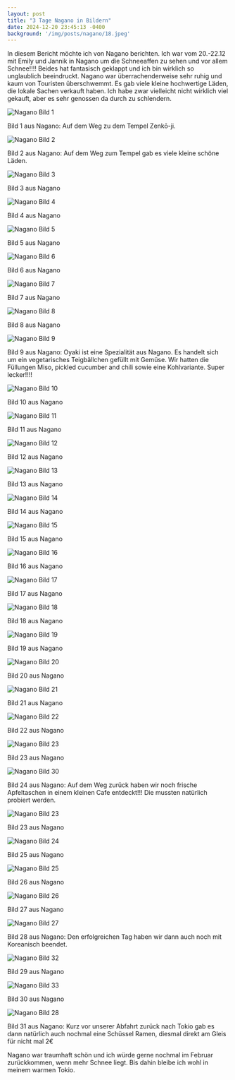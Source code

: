```yaml
---
layout: post
title: "3 Tage Nagano in Bildern"
date: 2024-12-20 23:45:13 -0400
background: '/img/posts/nagano/18.jpeg'
---
```


<p>In diesem Bericht möchte ich von Nagano berichten. Ich war vom 20.-22.12 mit Emily und Jannik in Nagano um die Schneeaffen zu sehen und vor allem Schnee!!!! Beides hat fantasisch geklappt und ich bin wirklich so unglaublich beeindruckt. Nagano war überrachenderweise sehr ruhig und kaum von Touristen überschwemmt. Es gab viele kleine hochwertige Läden, die lokale Sachen verkauft haben. Ich habe zwar vielleicht nicht wirklich viel gekauft, aber es sehr genossen da durch zu schlendern. </p>

<div class="gallery">
  <img src="/img/posts/nagano/01.jpeg" alt="Nagano Bild 1" class="img-fluid">
  <p class="caption text-muted">Bild 1 aus Nagano: Auf dem Weg zu dem Tempel Zenkō-ji. </p>

  <img src="/img/posts/nagano/02.jpeg" alt="Nagano Bild 2" class="img-fluid">
  <p class="caption text-muted">Bild 2 aus Nagano: Auf dem Weg zum Tempel gab es viele kleine schöne Läden.</p>

  <img src="/img/posts/nagano/03.jpeg" alt="Nagano Bild 3" class="img-fluid">
  <p class="caption text-muted">Bild 3 aus Nagano</p>

  <img src="/img/posts/nagano/04.jpeg" alt="Nagano Bild 4" class="img-fluid">
  <p class="caption text-muted">Bild 4 aus Nagano</p>

  <img src="/img/posts/nagano/05.jpeg" alt="Nagano Bild 5" class="img-fluid">
  <p class="caption text-muted">Bild 5 aus Nagano</p>

  <img src="/img/posts/nagano/06.jpeg" alt="Nagano Bild 6" class="img-fluid">
  <p class="caption text-muted">Bild 6 aus Nagano</p>

  <img src="/img/posts/nagano/07.jpeg" alt="Nagano Bild 7" class="img-fluid">
  <p class="caption text-muted">Bild 7 aus Nagano</p>

  <img src="/img/posts/nagano/08.jpeg" alt="Nagano Bild 8" class="img-fluid">
  <p class="caption text-muted">Bild 8 aus Nagano</p>

  <img src="/img/posts/nagano/09.jpeg" alt="Nagano Bild 9" class="img-fluid">
  <p class="caption text-muted">Bild 9 aus Nagano: Oyaki ist eine Spezialität aus Nagano. Es handelt sich um ein vegetarisches Teigbällchen gefüllt mit Gemüse. Wir hatten die Füllungen Miso, pickled cucumber and chili sowie eine Kohlvariante. Super lecker!!!!  </p>

  <img src="/img/posts/nagano/10.jpeg" alt="Nagano Bild 10" class="img-fluid">
  <p class="caption text-muted">Bild 10 aus Nagano</p>

  <img src="/img/posts/nagano/11.jpeg" alt="Nagano Bild 11" class="img-fluid">
  <p class="caption text-muted">Bild 11 aus Nagano</p>

  <img src="/img/posts/nagano/12.jpeg" alt="Nagano Bild 12" class="img-fluid">
  <p class="caption text-muted">Bild 12 aus Nagano</p>

  <img src="/img/posts/nagano/13.jpeg" alt="Nagano Bild 13" class="img-fluid">
  <p class="caption text-muted">Bild 13 aus Nagano</p>

  <img src="/img/posts/nagano/14.jpeg" alt="Nagano Bild 14" class="img-fluid">
  <p class="caption text-muted">Bild 14 aus Nagano</p>

  <img src="/img/posts/nagano/15.jpeg" alt="Nagano Bild 15" class="img-fluid">
  <p class="caption text-muted">Bild 15 aus Nagano</p>

  <img src="/img/posts/nagano/16.jpeg" alt="Nagano Bild 16" class="img-fluid">
  <p class="caption text-muted">Bild 16 aus Nagano</p>

  <img src="/img/posts/nagano/17.jpeg" alt="Nagano Bild 17" class="img-fluid">
  <p class="caption text-muted">Bild 17 aus Nagano</p>

  <img src="/img/posts/nagano/18.jpeg" alt="Nagano Bild 18" class="img-fluid">
  <p class="caption text-muted">Bild 18 aus Nagano</p>

  <img src="/img/posts/nagano/19.jpeg" alt="Nagano Bild 19" class="img-fluid">
  <p class="caption text-muted">Bild 19 aus Nagano</p>

  <img src="/img/posts/nagano/20.jpeg" alt="Nagano Bild 20" class="img-fluid">
  <p class="caption text-muted">Bild 20 aus Nagano</p>

  <img src="/img/posts/nagano/21.jpeg" alt="Nagano Bild 21" class="img-fluid">
  <p class="caption text-muted">Bild 21 aus Nagano</p>

  <img src="/img/posts/nagano/22.jpeg" alt="Nagano Bild 22" class="img-fluid">
  <p class="caption text-muted">Bild 22 aus Nagano</p>

  <img src="/img/posts/nagano/23.jpeg" alt="Nagano Bild 23" class="img-fluid">
  <p class="caption text-muted">Bild 23 aus Nagano</p>

  <img src="/img/posts/nagano/30.jpeg" alt="Nagano Bild 30" class="img-fluid">
  <p class="caption text-muted">Bild 24 aus Nagano: Auf dem Weg zurück haben wir noch frische Apfeltaschen in einem kleinen Cafe entdeckt!!! Die mussten natürlich probiert werden. </p>

  <img src="/img/posts/nagano/31.jpeg" alt="Nagano Bild 23" class="img-fluid">
  <p class="caption text-muted">Bild 23 aus Nagano</p>

  <img src="/img/posts/nagano/24.jpeg" alt="Nagano Bild 24" class="img-fluid">
  <p class="caption text-muted">Bild 25 aus Nagano</p>

  <img src="/img/posts/nagano/25.jpeg" alt="Nagano Bild 25" class="img-fluid">
  <p class="caption text-muted">Bild 26 aus Nagano</p>

  <img src="/img/posts/nagano/26.jpeg" alt="Nagano Bild 26" class="img-fluid">
  <p class="caption text-muted">Bild 27 aus Nagano</p>

  <img src="/img/posts/nagano/27.jpeg" alt="Nagano Bild 27" class="img-fluid">
  <p class="caption text-muted">Bild 28 aus Nagano: Den erfolgreichen Tag haben wir dann auch noch mit Koreanisch beendet.</p>

   <img src="/img/posts/nagano/32.jpeg" alt="Nagano Bild 32" class="img-fluid">
  <p class="caption text-muted">Bild 29 aus Nagano</p>

   <img src="/img/posts/nagano/33.jpeg" alt="Nagano Bild 33" class="img-fluid">
  <p class="caption text-muted">Bild 30 aus Nagano</p>

  <img src="/img/posts/nagano/28.jpeg" alt="Nagano Bild 28" class="img-fluid">
  <p class="caption text-muted">Bild 31 aus Nagano: Kurz vor unserer Abfahrt zurück nach Tokio gab es dann natürlich auch nochmal eine Schüssel Ramen, diesmal direkt am Gleis für nicht mal 2€</p>
  
</div>

<p> Nagano war traumhaft schön und ich würde gerne nochmal im Februar zurückkommen, wenn mehr Schnee liegt. Bis dahin bleibe ich wohl in meinem warmen Tokio. <p>
